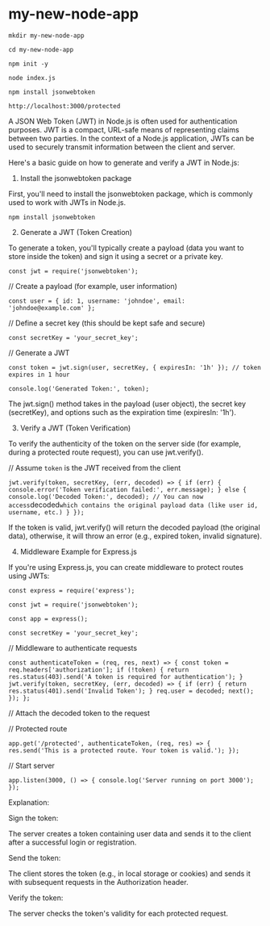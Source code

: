 # my-new-node-app

`mkdir my-new-node-app`

`cd my-new-node-app`

`npm init -y`

`node index.js`

`npm install jsonwebtoken`

`http://localhost:3000/protected`

A JSON Web Token (JWT) in Node.js is often used for authentication purposes. 
JWT is a compact, URL-safe means of representing claims between two parties. 
In the context of a Node.js application, 
JWTs can be used to securely transmit information between the client and server.

Here's a basic guide on how to generate and verify a JWT in Node.js:

1. Install the jsonwebtoken package

First, you'll need to install the jsonwebtoken package, 
which is commonly used to work with JWTs in Node.js.

`npm install jsonwebtoken`

2. Generate a JWT (Token Creation)

To generate a token, you'll typically create a payload 
(data you want to store inside the token) and sign it using a secret or a private key.

`const jwt = require('jsonwebtoken');`

// Create a payload (for example, user information)

`
const user = {
  id: 1,
  username: 'johndoe',
  email: 'johndoe@example.com'
};
`

// Define a secret key (this should be kept safe and secure)

`const secretKey = 'your_secret_key';`

// Generate a JWT

`const token = jwt.sign(user, secretKey, { expiresIn: '1h' }); // token expires in 1 hour`

`console.log('Generated Token:', token);`

The jwt.sign() method takes in the payload (user object), the secret key (secretKey), 
and options such as the expiration time (expiresIn: '1h').

3. Verify a JWT (Token Verification)

To verify the authenticity of the token on the server side 
(for example, during a protected route request), you can use jwt.verify().

// Assume `token` is the JWT received from the client

`
jwt.verify(token, secretKey, (err, decoded) => {
  if (err) {
    console.error('Token verification failed:', err.message);
  } else {
    console.log('Decoded Token:', decoded);
    // You can now access `decoded` which contains the original payload data (like user id, username, etc.)
  }
});
`

If the token is valid, jwt.verify() will return the decoded payload 
(the original data), otherwise, it will throw an error (e.g., expired token, invalid signature).

4. Middleware Example for Express.js

If you're using Express.js, you can create middleware to protect routes using JWTs:

`const express = require('express');`

`const jwt = require('jsonwebtoken');`

`const app = express();`

`const secretKey = 'your_secret_key';`

// Middleware to authenticate requests

`const authenticateToken = (req, res, next) => {
  const token = req.headers['authorization'];
  if (!token) {
    return res.status(403).send('A token is required for authentication');
  }
  jwt.verify(token, secretKey, (err, decoded) => {
    if (err) {
      return res.status(401).send('Invalid Token');
    }
    req.user = decoded;
    next();
  });
};
`

// Attach the decoded token to the request

// Protected route

`
app.get('/protected', authenticateToken, (req, res) => {
  res.send('This is a protected route. Your token is valid.');
});
`

// Start server

`
app.listen(3000, () => {
  console.log('Server running on port 3000');
});
`

Explanation:

Sign the token: 

The server creates a token containing user data and sends it to the client after a successful login or registration.

Send the token: 

The client stores the token 
(e.g., in local storage or cookies) and sends it with subsequent requests in the Authorization header.

Verify the token: 

The server checks the token's validity for each protected request.